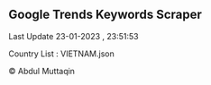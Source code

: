

## Google Trends Keywords Scraper 
 
Last Update 23-01-2023 , 23:51:53

Country List :
VIETNAM.json



© Abdul Muttaqin 

